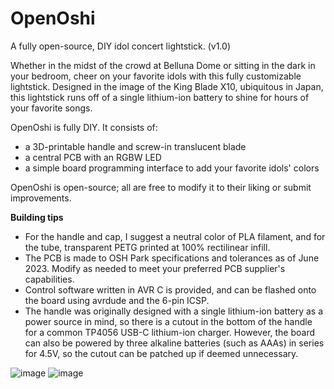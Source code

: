 # OpenOshi
A fully open-source, DIY idol concert lightstick. (v1.0)

Whether in the midst of the crowd at Belluna Dome or sitting in the dark in your bedroom, cheer on your favorite idols with this fully customizable lightstick. Designed in the image of the King Blade X10, ubiquitous in Japan, this lightstick runs off of a single lithium-ion battery to shine for hours of your favorite songs.

OpenOshi is fully DIY. It consists of:
- a 3D-printable handle and screw-in translucent blade
- a central PCB with an RGBW LED
- a simple board programming interface to add your favorite idols' colors

OpenOshi is open-source; all are free to modify it to their liking or submit improvements.

**Building tips**
- For the handle and cap, I suggest a neutral color of PLA filament, and for the tube, transparent PETG printed at 100% rectilinear infill.
- The PCB is made to OSH Park specifications and tolerances as of June 2023. Modify as needed to meet your preferred PCB supplier's capabilities.
- Control software written in AVR C is provided, and can be flashed onto the board using avrdude and the 6-pin ICSP.
- The handle was originally designed with a single lithium-ion battery as a power source in mind, so there is a cutout in the bottom of the handle for a common TP4056 USB-C lithium-ion charger. However, the board can also be powered by three alkaline batteries (such as AAAs) in series for 4.5V, so the cutout can be patched up if deemed unnecessary.

![image](https://github.com/seventhsu/open-oshi/assets/63973217/be688b74-c05e-496e-a8b8-6f73533c6004)
![image](https://github.com/seventhsu/open-oshi/assets/63973217/5dab5763-5ceb-48ac-a18f-744e79fa537c)
